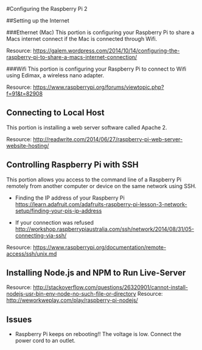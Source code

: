 #Configuring the Raspberry Pi 2

##Setting up the Internet

###Ethernet (Mac)
This portion is configuring your Raspberry Pi to share a Macs internet connect if the Mac is connected through Wifi.

Resource: https://galem.wordpress.com/2014/10/14/configuring-the-raspberry-pi-to-share-a-macs-internet-connection/

###Wifi
This portion is configuring your Raspberry Pi to connect to Wifi using Edimax, a wireless nano adapter.

Resource: https://www.raspberrypi.org/forums/viewtopic.php?f=91&t=82908


## Connecting to Local Host
This portion is installing a web server software called Apache 2.

Resource: http://readwrite.com/2014/06/27/raspberry-pi-web-server-website-hosting/

## Controlling Raspberry Pi with SSH
This portion allows you access to the command line of a Raspberry Pi remotely from another computer or device on the same network using SSH.

- Finding the IP address of your Raspberry Pi
https://learn.adafruit.com/adafruits-raspberry-pi-lesson-3-network-setup/finding-your-pis-ip-address

- If your connection was refused
http://workshop.raspberrypiaustralia.com/ssh/network/2014/08/31/05-connecting-via-ssh/

Resource: https://www.raspberrypi.org/documentation/remote-access/ssh/unix.md

## Installing Node.js and NPM to Run Live-Server

Resource: http://stackoverflow.com/questions/26320901/cannot-install-nodejs-usr-bin-env-node-no-such-file-or-directory
Resource: http://weworkweplay.com/play/raspberry-pi-nodejs/

## Issues
- Raspberry Pi keeps on rebooting!!
  The voltage is low. Connect the power cord to an outlet.

